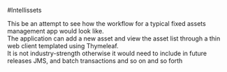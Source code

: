 #Intellissets

This be an attempt to see how the workflow for a typical fixed assets management app would look like.
<br>
The application can add a new asset and view the asset list through a thin web client templated using Thymeleaf. 
<br>
It is not industry-strength otherwise it would need to include in future releases JMS, and batch transactions and
so on and so forth
